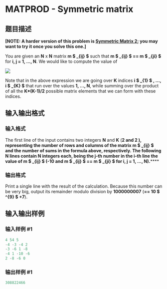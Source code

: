 # MATPROD - Symmetric matrix

## 题目描述

**\[NOTE: A harder version of this problem is [Symmetric Matrix 2](../MATPROD2/ "Symmetric Matrix 2"); you may want to try it once you solve this one.\]**

You are given an **N** x **N** matrix **m $ _{ij} $** such that **m $ _{ij} $ == m $ _{ji} $** for **i, j = 1, ..., N**. We would like to compute the value of

![](https://cdn.luogu.com.cn/upload/vjudge_pic/SP19684/793d3fefd400ef9230d61cfe96c878f0c353bde6.png)

Note that in the above expression we are going over **K** indices **i $ _{1} $ , ..., i $ _{K} $** that run over the values **1, ..., N**, while summing over the product of all the **K\*(K-1)/2** possible matrix elements that we can form with these indices.

## 输入输出格式

### 输入格式

The first line of the input contains two integers **N** and **K** (**2 and **2 ), representing the number of rows and columns of the matrix **m $ _{ij} $** and the number of sums in the formula above, respectively. The following **N** lines contain **N** integers each, being the **j**-th number in the **i**-th line the value of ****m** $ _{ij} $** (**-10 and **m $ _{ij} $ == m $ _{ji} $** for **i, j = 1, ..., N**).******

### 输出格式

Print a single line with the result of the calculation. Because this number can be very big, output its remainder modulo division by **1000000007** (**== 10 $ ^{9} $ +7**).

## 输入输出样例

### 输入样例 #1

```cpp
4 54 5
-4 -3 -4 2
-3 -6 1 -8
-4 1 -10 -6
2 -8 -6 0
```


### 输出样例 #1

```cpp
308822466
```


